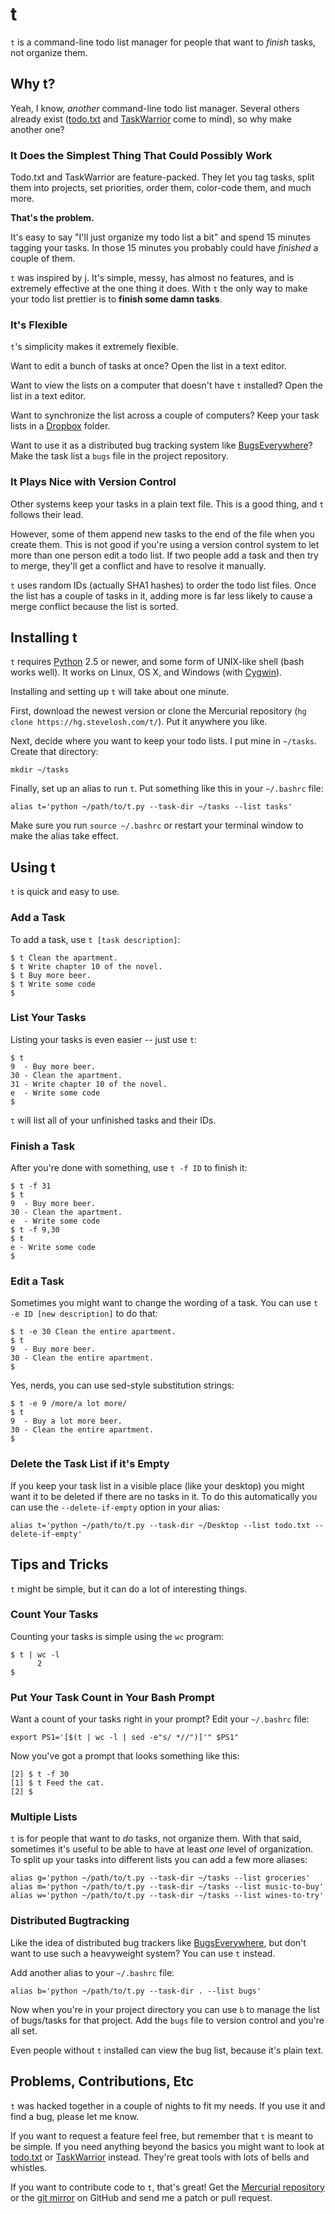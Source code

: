t
=======

`t` is a command-line todo list manager for people that want to *finish* tasks,
not organize them.


Why t?
------

Yeah, I know, *another* command-line todo list manager.  Several others already
exist ([todo.txt][] and [TaskWarrior][] come to mind), so why make another one?

[todo.txt]: http://ginatrapani.github.com/todo.txt-cli/
[TaskWarrior]: http://taskwarrior.org/

### It Does the Simplest Thing That Could Possibly Work

Todo.txt and TaskWarrior are feature-packed.  They let you tag tasks, split
them into projects, set priorities, order them, color-code them, and much more.

**That's the problem.**

It's easy to say "I'll just organize my todo list a bit" and spend 15 minutes
tagging your tasks.  In those 15 minutes you probably could have *finished*
a couple of them.

`t` was inspired by [j][].  It's simple, messy, has almost no features, and is
extremely effective at the one thing it does.  With `t` the only way to make
your todo list prettier is to **finish some damn tasks**.

[j]: http://github.com/rupa/j2/

### It's Flexible

`t`'s simplicity makes it extremely flexible.

Want to edit a bunch of tasks at once?  Open the list in a text editor.

Want to view the lists on a computer that doesn't have `t` installed?  Open the
list in a text editor.

Want to synchronize the list across a couple of computers?  Keep your task
lists in a [Dropbox][] folder.

Want to use it as a distributed bug tracking system like [BugsEverywhere][]?
Make the task list a `bugs` file in the project repository.

[Dropbox]: https://www.getdropbox.com/
[BugsEverywhere]: http://bugseverywhere.org/

### It Plays Nice with Version Control

Other systems keep your tasks in a plain text file.  This is a good thing, and
`t` follows their lead.

However, some of them append new tasks to the end of the file when you create
them.  This is not good if you're using a version control system to let more
than one person edit a todo list.  If two people add a task and then try to
merge, they'll get a conflict and have to resolve it manually.

`t` uses random IDs (actually SHA1 hashes) to order the todo list files.  Once
the list has a couple of tasks in it, adding more is far less likely to cause
a merge conflict because the list is sorted.


Installing t
------------

`t` requires [Python][] 2.5 or newer, and some form of UNIX-like shell (bash
works well).  It works on Linux, OS X, and Windows (with [Cygwin][]).

[Python]: http://python.org/
[Cygwin]: http://www.cygwin.com/

Installing and setting up `t` will take about one minute.

First, download the newest version or clone the Mercurial repository
(`hg clone https://hg.stevelosh.com/t/`).  Put it anywhere you like.

Next, decide where you want to keep your todo lists.  I put mine in `~/tasks`.
Create that directory:

    mkdir ~/tasks

Finally, set up an alias to run `t`.  Put something like this in your
`~/.bashrc` file:

    alias t='python ~/path/to/t.py --task-dir ~/tasks --list tasks'

Make sure you run `source ~/.bashrc` or restart your terminal window to make
the alias take effect.

Using t
-------

`t` is quick and easy to use.

### Add a Task

To add a task, use `t [task description]`:

    $ t Clean the apartment.
    $ t Write chapter 10 of the novel.
    $ t Buy more beer.
    $ t Write some code
    $

### List Your Tasks

Listing your tasks is even easier -- just use `t`:

    $ t
    9  - Buy more beer.
    30 - Clean the apartment.
    31 - Write chapter 10 of the novel.
    e  - Write some code
    $

`t` will list all of your unfinished tasks and their IDs.

### Finish a Task

After you're done with something, use `t -f ID` to finish it:

    $ t -f 31
    $ t
    9  - Buy more beer.
    30 - Clean the apartment.
    e  - Write some code
    $ t -f 9,30
    $ t
    e - Write some code
    $

### Edit a Task

Sometimes you might want to change the wording of a task.  You can use
`t -e ID [new description]` to do that:

    $ t -e 30 Clean the entire apartment.
    $ t
    9  - Buy more beer.
    30 - Clean the entire apartment.
    $

Yes, nerds, you can use sed-style substitution strings:

    $ t -e 9 /more/a lot more/
    $ t
    9  - Buy a lot more beer.
    30 - Clean the entire apartment.
    $

### Delete the Task List if it's Empty

If you keep your task list in a visible place (like your desktop) you might
want it to be deleted if there are no tasks in it.  To do this automatically
you can use the `--delete-if-empty` option in your alias:

    alias t='python ~/path/to/t.py --task-dir ~/Desktop --list todo.txt --delete-if-empty'

Tips and Tricks
---------------

`t` might be simple, but it can do a lot of interesting things.

### Count Your Tasks

Counting your tasks is simple using the `wc` program:

    $ t | wc -l
          2
    $

### Put Your Task Count in Your Bash Prompt

Want a count of your tasks right in your prompt?  Edit your `~/.bashrc` file:

    export PS1='[$(t | wc -l | sed -e"s/ *//")]'" $PS1"

Now you've got a prompt that looks something like this:

    [2] $ t -f 30
    [1] $ t Feed the cat.
    [2] $

### Multiple Lists

`t` is for people that want to *do* tasks, not organize them.  With that said,
sometimes it's useful to be able to have at least *one* level of organization.
To split up your tasks into different lists you can add a few more aliases:

    alias g='python ~/path/to/t.py --task-dir ~/tasks --list groceries'
    alias m='python ~/path/to/t.py --task-dir ~/tasks --list music-to-buy'
    alias w='python ~/path/to/t.py --task-dir ~/tasks --list wines-to-try'

### Distributed Bugtracking

Like the idea of distributed bug trackers like [BugsEverywhere][], but don't
want to use such a heavyweight system?  You can use `t` instead.

Add another alias to your `~/.bashrc` file:

    alias b='python ~/path/to/t.py --task-dir . --list bugs'

Now when you're in your project directory you can use `b` to manage the list of
bugs/tasks for that project.  Add the `bugs` file to version control and you're
all set.

Even people without `t` installed can view the bug list, because it's plain text.


Problems, Contributions, Etc
----------------------------

`t` was hacked together in a couple of nights to fit my needs.  If you use it
and find a bug, please let me know.

If you want to request a feature feel free, but remember that `t` is meant to
be simple.  If you need anything beyond the basics you might want to look at
[todo.txt][] or [TaskWarrior][] instead.  They're great tools with lots of
bells and whistles.

If you want to contribute code to `t`, that's great!  Get the [Mercurial
repository][] or the [git mirror][] on GitHub and send me a patch or pull
request.

[Mercurial repository]: https://hg.stevelosh.com/t/
[git mirror]: http://github.com/sjl/t/
